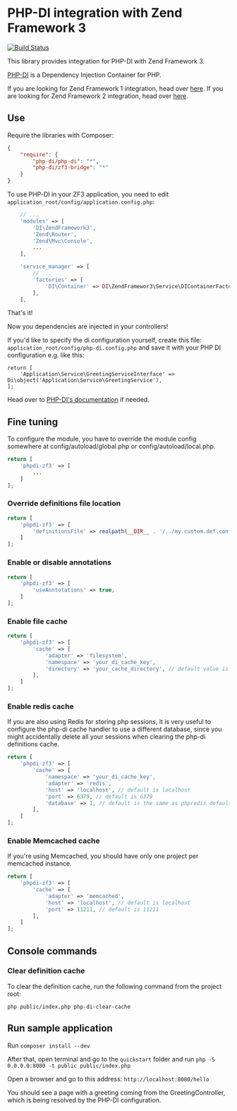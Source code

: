 # PHP-DI integration with Zend Framework 3

[![Build Status](https://travis-ci.org/PHP-DI/ZF3-Bridge.svg)](https://travis-ci.org/PHP-DI/ZF3-Bridge)

This library provides integration for PHP-DI with Zend Framework 3.

[PHP-DI](http://php-di.org/) is a Dependency Injection Container for PHP.

If you are looking for Zend Framework 1 integration, head over [here](https://github.com/php-di/PHP-DI-ZF1).
If you are looking for Zend Framework 2 integration, head over [here](https://github.com/php-di/PHP-DI-ZF2).

## Use

Require the libraries with Composer:

```json
{
    "require": {
        "php-di/php-di": "*",
        "php-di/zf3-bridge": "*"
    }
}
```

To use PHP-DI in your ZF3 application, you need to edit `application_root/config/application.config.php`:

```php
    // ...
    'modules' => [
        'DI\ZendFramework3',
        'Zend\Router',
        'Zend\Mvc\Console',
        ...
    ],

    'service_manager' => [
        // ...
        'factories' => [
            'DI\Container' => DI\ZendFramewor3\Service\DIContainerFactory::class,
        ],
    ],
```

That's it!

Now you dependencies are injected in your controllers!

If you'd like to specify the di configuration yourself, create this file: `application_root/config/php-di.config.php`
and save it with your PHP DI configuration e.g. like this:

```
return [
    'Application\Service\GreetingServiceInterface' => Di\object('Application\Service\GreetingService'),
];
```

Head over to [PHP-DI's documentation](http://php-di.org/doc/) if needed.

## Fine tuning

To configure the module, you have to override the module config somewhere at config/autoload/global.php
or config/autoload/local.php.

```php
return [
    'phpdi-zf3' => [
        ...
    ]
];
```

### Override definitions file location

```php
return [
    'phpdi-zf3' => [
        'definitionsFile' => realpath(__DIR__ . '/../my.custom.def.config.php'),
    ]
];
```

### Enable or disable annotations

```php
return [
    'phpdi-zf3' => [
        'useAnntotations' => true,
    ]
];
```

### Enable file cache

```php
return [
    'phpdi-zf3' => [
        'cache' => [
            'adapter' => 'filesystem',
            'namespace' => 'your_di_cache_key',
            'directory' => 'your_cache_directory', // default value is data/php-di/cache
        ],
    ]
];
```

### Enable redis cache

If you are also using Redis for storing php sessions, it is very useful to configure the php-di
cache handler to use a different database, since you might accidentally delete all your sessions
when clearing the php-di definitions cache.

```php
return [
    'phpdi-zf3' => [
        'cache' => [
            'namespace' => 'your_di_cache_key',
            'adapter' => 'redis',
            'host' => 'localhost', // default is localhost
            'port' => 6379, // default is 6379
            'database' => 1, // default is the same as phpredis default
        ],
    ]
];
```

### Enable Memcached cache

If you're using Memcached, you should have only one project per memcached instance.

```php
return [
    'phpdi-zf3' => [
        'cache' => [
            'adapter' => 'memcached',
            'host' => 'localhost', // default is localhost
            'port' => 11211, // default is 11211
        ],
    ]
];
```

## Console commands

### Clear definition cache

To clear the definition cache, run the following command from the project root:

```
php public/index.php php-di-clear-cache
```

## Run sample application

Run `composer install --dev`

After that, open terminal and go to the `quickstart` folder and run `php -S 0.0.0.0:8080 -t public public/index.php`

Open a browser and go to this address: `http://localhost:8080/hello`

You should see a page with a greeting coming from the GreetingController, which is being resolved by the PHP-DI configuration.
